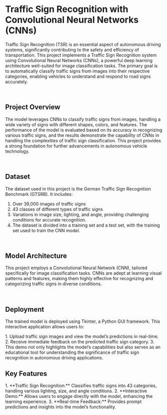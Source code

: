 <h1>Traffic Sign Recognition with Convolutional Neural Networks (CNNs)</h1>
<p>Traffic Sign Recognition (TSR) is an essential aspect of autonomous driving systems, significantly contributing to the safety and efficiency of transportation. 
This project implements a Traffic Sign Recognition system using Convolutional Neural Networks (CNNs), a powerful deep learning architecture well-suited for image classification tasks. 
The primary goal is to automatically classify traffic signs from images into their respective categories, enabling vehicles to understand and respond to road signs accurately.</p>
<br>

<h2>Project Overview</h2>
<p>The model leverages CNNs to classify traffic signs from images, handling a wide variety of signs with different shapes, colors, and features.
 The performance of the model is evaluated based on its accuracy in recognizing various traffic signs, and the results demonstrate the capability of CNNs in handling the complexities of traffic sign classification. 
This project provides a strong foundation for further advancements in autonomous vehicle technology.</p>

<br>
<h2>Dataset</h2>
<p>The dataset used in this project is the German Traffic Sign Recognition Benchmark (GTSRB). It includes:

1. Over 39,000 images of traffic signs
2. 43 classes of different types of traffic signs
3. Variations in image size, lighting, and angle, providing challenging conditions for accurate recognition.
4. The dataset is divided into a training set and a test set, with the training set used to train the CNN model.</p>
<br>
<h2>Model Architecture</h2>
<p>This project employs a Convolutional Neural Network (CNN), tailored specifically for image classification tasks. CNNs are adept at learning visual patterns and features, making them highly effective for recognizing and categorizing traffic signs in diverse conditions.</p>
<br>
<h2>Deployment</h2>
<p>The trained model is deployed using Tkinter, a Python GUI framework. This interactive application allows users to:</p>
1. Upload traffic sign images and view the model’s predictions in real-time.
2. Receive immediate feedback on the predicted traffic sign category.
3. This demo not only highlights the model’s capabilities but also serves as an educational tool for understanding the significance of traffic sign recognition in autonomous driving applications.
<br>
<h2>Key Features</h2>
1. **Traffic Sign Recognition:** Classifies traffic signs into 43 categories, handling various lighting, size, and angle conditions.
2. **Interactive Demo:** Allows users to engage directly with the model, enhancing the learning experience.
3. **Real-time Feedback:** Provides prompt predictions and insights into the model’s functionality.

